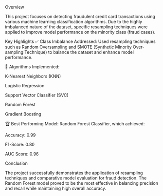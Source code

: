 Overview

This project focuses on detecting fraudulent credit card transactions using various machine learning classification algorithms. Due to the highly imbalanced nature of the dataset, specific resampling techniques were applied to improve model performance on the minority class (fraud cases).

Key Highlights
✅ Class Imbalance Addressed:
Used resampling techniques such as Random Oversampling and SMOTE (Synthetic Minority Over-sampling Technique) to balance the dataset and enhance model performance.

🤖 Algorithms Implemented:

K-Nearest Neighbors (KNN)

Logistic Regression

Support Vector Classifier (SVC)

Random Forest

Gradient Boosting

🏆 Best Performing Model:
Random Forest Classifier, which achieved:

Accuracy: 0.99

F1-Score: 0.80

AUC Score: 0.96

Conclusion

The project successfully demonstrates the application of resampling techniques and comparative model evaluation for fraud detection. The Random Forest model proved to be the most effective in balancing precision and recall while maintaining high overall accuracy.



